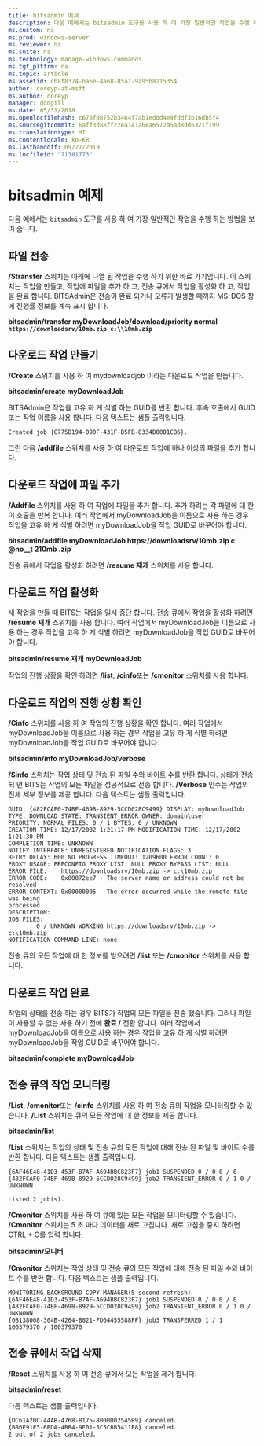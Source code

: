 ```yaml
---
title: bitsadmin 예제
description: 다음 예에서는 bitsadmin 도구를 사용 하 여 가장 일반적인 작업을 수행 하는 방법을 보여 줍니다.
ms.custom: na
ms.prod: windows-server
ms.reviewer: na
ms.suite: na
ms.technology: manage-windows-commands
ms.tgt_pltfrm: na
ms.topic: article
ms.assetid: cb8f8374-ba6e-4a68-85a1-9a95b8215354
author: coreyp-at-msft
ms.author: coreyp
manager: dongill
ms.date: 05/31/2018
ms.openlocfilehash: c675f08752b3464f7ab1eddd4e9fddf3b16db5f4
ms.sourcegitcommit: 6aff3d88ff22ea141a6ea6572a5ad8dd6321f199
ms.translationtype: MT
ms.contentlocale: ko-KR
ms.lasthandoff: 09/27/2019
ms.locfileid: "71381773"
---
```

# <a name="bitsadmin-examples"></a>bitsadmin 예제

다음 예에서는 `bitsadmin` 도구를 사용 하 여 가장 일반적인 작업을 수행 하는 방법을 보여 줍니다.

## <a name="transfer-a-file"></a>파일 전송

**/Stransfer** 스위치는 아래에 나열 된 작업을 수행 하기 위한 바로 가기입니다. 이 스위치는 작업을 만들고, 작업에 파일을 추가 하 고, 전송 큐에서 작업을 활성화 하 고, 작업을 완료 합니다. BITSAdmin은 전송이 완료 되거나 오류가 발생할 때까지 MS-DOS 창에 진행률 정보를 계속 표시 합니다.

**bitsadmin/transfer myDownloadJob/download/priority normal `https://downloadsrv/10mb.zip c:\\10mb.zip`**

## <a name="create-a-download-job"></a>다운로드 작업 만들기

**/Create** 스위치를 사용 하 여 mydownloadjob 이라는 다운로드 작업을 만듭니다.

**bitsadmin/create myDownloadJob**

BITSAdmin은 작업을 고유 하 게 식별 하는 GUID를 반환 합니다. 후속 호출에서 GUID 또는 작업 이름을 사용 합니다. 다음 텍스트는 샘플 출력입니다.

``` syntax
Created job {C775D194-090F-431F-B5FB-8334D00D1CB6}.
```

그런 다음 **/addfile** 스위치를 사용 하 여 다운로드 작업에 하나 이상의 파일을 추가 합니다.

## <a name="add-files-to-the-download-job"></a>다운로드 작업에 파일 추가

**/Addfile** 스위치를 사용 하 여 작업에 파일을 추가 합니다. 추가 하려는 각 파일에 대 한이 호출을 반복 합니다. 여러 작업에서 myDownloadJob을 이름으로 사용 하는 경우 작업을 고유 하 게 식별 하려면 myDownloadJob을 작업 GUID로 바꾸어야 합니다.

**bitsadmin/addfile myDownloadJob https://downloadsrv/10mb.zip c: @no__t 210mb .zip**

전송 큐에서 작업을 활성화 하려면 **/resume 재개** 스위치를 사용 합니다.

## <a name="activate-the-download-job"></a>다운로드 작업 활성화

새 작업을 만들 때 BITS는 작업을 일시 중단 합니다. 전송 큐에서 작업을 활성화 하려면 **/resume 재개** 스위치를 사용 합니다. 여러 작업에서 myDownloadJob을 이름으로 사용 하는 경우 작업을 고유 하 게 식별 하려면 myDownloadJob을 작업 GUID로 바꾸어야 합니다.

**bitsadmin/resume 재개 myDownloadJob**

작업의 진행 상황을 확인 하려면 **/list**, **/cinfo**또는 **/cmonitor** 스위치를 사용 합니다.

## <a name="determine-the-progress-of-the-download-job"></a>다운로드 작업의 진행 상황 확인

**/Cinfo** 스위치를 사용 하 여 작업의 진행 상황을 확인 합니다. 여러 작업에서 myDownloadJob을 이름으로 사용 하는 경우 작업을 고유 하 게 식별 하려면 myDownloadJob을 작업 GUID로 바꾸어야 합니다.

**bitsadmin/info myDownloadJob/verbose**

**/Sinfo** 스위치는 작업 상태 및 전송 된 파일 수와 바이트 수를 반환 합니다. 상태가 전송 되 면 BITS는 작업의 모든 파일을 성공적으로 전송 합니다. **/Verbose** 인수는 작업의 전체 세부 정보를 제공 합니다. 다음 텍스트는 샘플 출력입니다.

``` syntax
GUID: {482FCAF0-74BF-469B-8929-5CCD028C9499} DISPLAY: myDownloadJob
TYPE: DOWNLOAD STATE: TRANSIENT_ERROR OWNER: domain\user
PRIORITY: NORMAL FILES: 0 / 1 BYTES: 0 / UNKNOWN
CREATION TIME: 12/17/2002 1:21:17 PM MODIFICATION TIME: 12/17/2002 1:21:30 PM
COMPLETION TIME: UNKNOWN
NOTIFY INTERFACE: UNREGISTERED NOTIFICATION FLAGS: 3
RETRY DELAY: 600 NO PROGRESS TIMEOUT: 1209600 ERROR COUNT: 0
PROXY USAGE: PRECONFIG PROXY LIST: NULL PROXY BYPASS LIST: NULL
ERROR FILE:    https://downloadsrv/10mb.zip -> c:\10mb.zip
ERROR CODE:    0x80072ee7 - The server name or address could not be resolved
ERROR CONTEXT: 0x00000005 - The error occurred while the remote file was being 
processed.
DESCRIPTION:
JOB FILES:
        0 / UNKNOWN WORKING https://downloadsrv/10mb.zip -> c:\10mb.zip
NOTIFICATION COMMAND LINE: none
```

전송 큐의 모든 작업에 대 한 정보를 받으려면 **/list** 또는 **/cmonitor** 스위치를 사용 합니다.

## <a name="completing-the-download-job"></a>다운로드 작업 완료

작업의 상태를 전송 하는 경우 BITS가 작업의 모든 파일을 전송 했습니다. 그러나 파일이 사용할 수 없는 사용 하기 전에 **완료 /** 전환 합니다. 여러 작업에서 myDownloadJob을 이름으로 사용 하는 경우 작업을 고유 하 게 식별 하려면 myDownloadJob을 작업 GUID로 바꾸어야 합니다.

**bitsadmin/complete myDownloadJob**

## <a name="monitoring-jobs-in-the-transfer-queue"></a>전송 큐의 작업 모니터링

**/List**, **/cmonitor**또는 **/cinfo** 스위치를 사용 하 여 전송 큐의 작업을 모니터링할 수 있습니다. **/List** 스위치는 큐의 모든 작업에 대 한 정보를 제공 합니다.

**bitsadmin/list**

**/List** 스위치는 작업의 상태 및 전송 큐의 모든 작업에 대해 전송 된 파일 및 바이트 수를 반환 합니다. 다음 텍스트는 샘플 출력입니다.

``` syntax
{6AF46E48-41D3-453F-B7AF-A694BBC823F7} job1 SUSPENDED 0 / 0 0 / 0
{482FCAF0-74BF-469B-8929-5CCD028C9499} job2 TRANSIENT_ERROR 0 / 1 0 / UNKNOWN

Listed 2 job(s).
```

**/Cmonitor** 스위치를 사용 하 여 큐에 있는 모든 작업을 모니터링할 수 있습니다. **/Cmonitor** 스위치는 5 초 마다 데이터를 새로 고칩니다. 새로 고침을 중지 하려면 CTRL + C를 입력 합니다.

**bitsadmin/모니터**

**/Cmonitor** 스위치는 작업 상태 및 전송 큐의 모든 작업에 대해 전송 된 파일 수와 바이트 수를 반환 합니다. 다음 텍스트는 샘플 출력입니다.

``` syntax
MONITORING BACKGROUND COPY MANAGER(5 second refresh)
{6AF46E48-41D3-453F-B7AF-A694BBC823F7} job1 SUSPENDED 0 / 0 0 / 0
{482FCAF0-74BF-469B-8929-5CCD028C9499} job2 TRANSIENT_ERROR 0 / 1 0 / UNKNOWN
{0B138008-304B-4264-B021-FD04455588FF} job3 TRANSFERRED 1 / 1 100379370 / 100379370
```

## <a name="deleting-jobs-from-the-transfer-queue"></a>전송 큐에서 작업 삭제

**/Reset** 스위치를 사용 하 여 전송 큐에서 모든 작업을 제거 합니다.

**bitsadmin/reset**

다음 텍스트는 샘플 출력입니다.

``` syntax
{DC61A20C-44AB-4768-B175-8000D02545B9} canceled.
{BB6E91F3-6EDA-4BB4-9E01-5C5CBB5411F8} canceled.
2 out of 2 jobs canceled.
```
